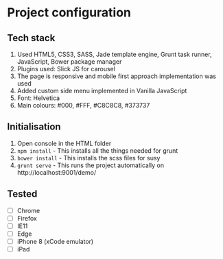 Project configuration
=======

## Tech stack

1. Used HTML5, CSS3, SASS, Jade template engine, Grunt task runner, JavaScript, Bower package manager
2. Plugins used: Slick JS for carousel
3. The page is responsive and mobile first approach implementation was used
4. Added custom side menu implemented in Vanilla JavaScript
5. Font: Helvetica
6. Main colours: #000, #FFF, #C8C8C8, #373737


## Initialisation

1. Open console in the HTML folder
2. ``` npm install ``` - This installs all the things needed for grunt
3. ``` bower install ``` - This installs the scss files for susy
4. ``` grunt serve ``` - This runs the project automatically on http://localhost:9001/demo/


## Tested
- [ ] Chrome
- [ ] Firefox
- [ ] IE11
- [ ] Edge
- [ ] iPhone 8 (xCode emulator)
- [ ] iPad
